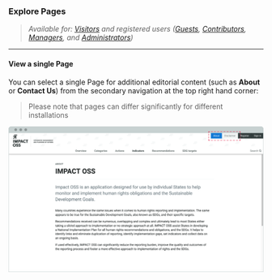 ### Explore Pages

> _Available for: [Visitors](/visitors/visitor.md) and registered users ([Guests](/guests/guest.md), [Contributors](/contributors/contributor.md), [Managers](/managers/manager.md), and [Administrators](/admins/admin.md))_

---

#### View a single Page

You can select a single Page for additional editorial content (such as **About** or **Contact Us**) from the secondary navigation at the top right hand corner:

> Please note that pages can differ significantly for different installations

![](/assets/v-pages.png)
